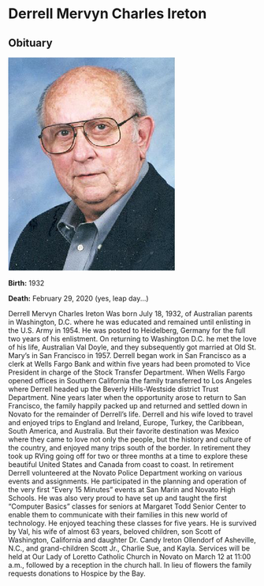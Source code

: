 
# Derrell Mervyn Charles Ireton
## Obituary

![Derrell Ireton](/assets/images/derrell_ireton.webp)

__Birth:__ 1932

__Death:__ February 29, 2020 (yes, leap day...)

Derrell Mervyn Charles Ireton Was born July 18, 1932, of Australian parents in Washington, D.C. where he was educated and remained until enlisting in the U.S. Army in 1954. He was posted to Heidelberg, Germany for the full two years of his enlistment. On returning to Washington D.C. he met the love of his life, Australian Val Doyle, and they subsequently got married at Old St. Mary’s in San Francisco in 1957. Derrell began work in San Francisco as a clerk at Wells Fargo Bank and within five years had been promoted to Vice President in charge of the Stock Transfer Department. When Wells Fargo opened offices in Southern California the family transferred to Los Angeles where Derrell headed up the Beverly Hills-Westside district Trust Department. Nine years later when the opportunity arose to return to San Francisco, the family happily packed up and returned and settled down in Novato for the remainder of Derrell’s life. Derrell and his wife loved to travel and enjoyed trips to England and Ireland, Europe, Turkey, the Caribbean, South America, and Australia. But their favorite destination was Mexico where they came to love not only the people, but the history and culture of the country, and enjoyed many trips south of the border. In retirement they took up RVing going off for two or three months at a time to explore these beautiful United States and Canada from coast to coast. In retirement Derrell volunteered at the Novato Police Department working on various events and assignments. He participated in the planning and operation of the very first “Every 15 Minutes” events at San Marin and Novato High Schools. He was also very proud to have set up and taught the first “Computer Basics” classes for seniors at Margaret Todd Senior Center to enable them to communicate with their families in this new world of technology. He enjoyed teaching these classes for five years. He is survived by Val, his wife of almost 63 years, beloved children, son Scott of Washington, California and daughter Dr. Candy Ireton Ollendorf of Asheville, N.C., and grand-children Scott Jr., Charlie Sue, and Kayla. Services will be held at Our Lady of Loretto Catholic Church in Novato on March 12 at 11:00 a.m., followed by a reception in the church hall. In lieu of flowers the family requests donations to Hospice by the Bay.